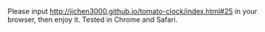 Please input http://jichen3000.github.io/tomato-clock/index.html#25 in your browser, then enjoy it.
Tested in Chrome and Safari.